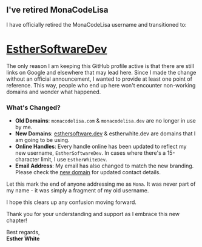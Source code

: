 ## I've retired MonaCodeLisa

I have officially retired the MonaCodeLisa username and transitioned to:

# [EstherSoftwareDev](https://github.com/esthersoftwaredev)

The only reason I am keeping this GitHub profile active is that there are still links on Google and elsewhere that may lead here. Since I made the change without an official announcement, I wanted to provide at least one point of reference. This way, people who end up here won't encounter non-working domains and wonder what happened.

### What's Changed?
- **Old Domains**: `monacodelisa.com` & `monacodelisa.dev` are no longer in use by me.
- **New Domains**: [esthersoftware.dev](https://esthersoftware.dev) & estherwhite.dev are domains that I am going to be using.
- **Online Handles**: Every handle online has been updated to reflect my new username, `EstherSoftwareDev`. In cases where there's a 15-character limit, I use `EstherWhiteDev`.
- **Email Address**: My email has also changed to match the new branding. Please check the [new domain](https://esthersoftware.dev) for updated contact details.


Let this mark the end of anyone addressing me as `Mona`. It was never part of my name - it was simply a fragment of my old username. 

I hope this clears up any confusion moving forward.

Thank you for your understanding and support as I embrace this new chapter!


Best regards,  
**Esther White**

<!--
**monacodelisa/MonaCodeLisa** is a ✨ _special_ ✨ repository because its `README.md` (this file) appears on your GitHub profile.

Here are some ideas to get you started:

- 🔭 I’m currently working on ...
- 🌱 I’m currently learning ...
- 👯 I’m looking to collaborate on ...
- 🤔 I’m looking for help with ...
- 💬 Ask me about ...
- 📫 How to reach me: ...
- 😄 Pronouns: ...
- ⚡ Fun fact: ...
-->
